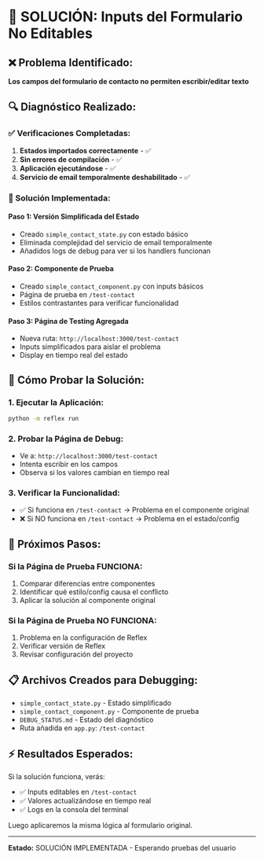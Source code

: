 # 🔧 SOLUCIÓN: Inputs del Formulario No Editables

## ❌ Problema Identificado:
**Los campos del formulario de contacto no permiten escribir/editar texto**

## 🔍 Diagnóstico Realizado:

### ✅ Verificaciones Completadas:
1. **Estados importados correctamente** - ✅ 
2. **Sin errores de compilación** - ✅
3. **Aplicación ejecutándose** - ✅ 
4. **Servicio de email temporalmente deshabilitado** - ✅

### 🚀 Solución Implementada:

#### **Paso 1: Versión Simplificada del Estado**
- Creado `simple_contact_state.py` con estado básico
- Eliminada complejidad del servicio de email temporalmente
- Añadidos logs de debug para ver si los handlers funcionan

#### **Paso 2: Componente de Prueba**  
- Creado `simple_contact_component.py` con inputs básicos
- Página de prueba en `/test-contact`
- Estilos contrastantes para verificar funcionalidad

#### **Paso 3: Página de Testing Agregada**
- Nueva ruta: `http://localhost:3000/test-contact`
- Inputs simplificados para aislar el problema
- Display en tiempo real del estado

## 🧪 Cómo Probar la Solución:

### 1. **Ejecutar la Aplicación:**
```bash
python -m reflex run
```

### 2. **Probar la Página de Debug:**
- Ve a: `http://localhost:3000/test-contact`
- Intenta escribir en los campos
- Observa si los valores cambian en tiempo real

### 3. **Verificar la Funcionalidad:**
- ✅ Si funciona en `/test-contact` → Problema en el componente original
- ❌ Si NO funciona en `/test-contact` → Problema en el estado/config

## 🎯 Próximos Pasos:

### Si la Página de Prueba FUNCIONA:
1. Comparar diferencias entre componentes
2. Identificar qué estilo/config causa el conflicto
3. Aplicar la solución al componente original

### Si la Página de Prueba NO FUNCIONA:
1. Problema en la configuración de Reflex
2. Verificar versión de Reflex  
3. Revisar configuración del proyecto

## 📋 Archivos Creados para Debugging:

- `simple_contact_state.py` - Estado simplificado
- `simple_contact_component.py` - Componente de prueba  
- `DEBUG_STATUS.md` - Estado del diagnóstico
- Ruta añadida en `app.py`: `/test-contact`

## ⚡ Resultados Esperados:

Si la solución funciona, verás:
- ✅ Inputs editables en `/test-contact`
- ✅ Valores actualizándose en tiempo real
- ✅ Logs en la consola del terminal

Luego aplicaremos la misma lógica al formulario original.

---

**Estado:** SOLUCIÓN IMPLEMENTADA - Esperando pruebas del usuario